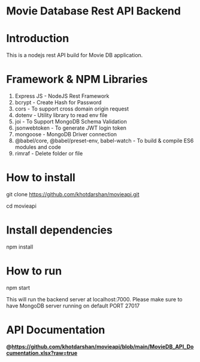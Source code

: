 # Movie Database Rest API Backend

# Introduction
This is a nodejs rest API build for Movie DB application.

# Framework & NPM Libraries

1. Express JS - NodeJS Rest Framework
2. bcrypt - Create Hash for Password
3. cors - To support cross domain origin request
4. dotenv - Utility library to read env file
5. joi - To Support MongoDB Schema Validation
6. jsonwebtoken - To generate JWT login token
7. mongoose - MongoDB Driver connection
8. @babel/core, @babel/preset-env, babel-watch - To build & compile ES6 modules and code
9. rimraf - Delete folder or file

# How to install
git clone https://github.com/khotdarshan/movieapi.git

cd movieapi

# Install  dependencies
npm install

# How to run

npm start

This will run the backend server at localhost:7000. Please make sure to have MongoDB server running on default PORT 27017

# API Documentation 

**@https://github.com/khotdarshan/movieapi/blob/main/MovieDB_API_Documentation.xlsx?raw=true**
